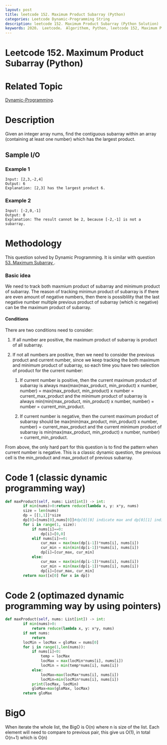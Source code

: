 ```yaml
---
layout: post
title: leetcode 152. Maximum Product Subarray (Python)
categories: Leetcode Dynamic-Programming String
description: leetcode 152. Maximum Product Subarray (Python Solution)
keywords: 2020， Leetcode， Algorithem, Python, leetcode 152, Maximum Product Subarray, zhenyu
---
```


# Leetcode 152. Maximum Product Subarray (Python)

# Related Topic
<a href="/categories/#Dynamic-Programming" target="_blank"> Dynamic-Programming</a>.

# Description
Given an integer array nums, find the contiguous subarray within an array (containing at least one number) which has the largest product.

## Sample I/O
### Example 1
```
Input: [2,3,-2,4]
Output: 6
Explanation: [2,3] has the largest product 6.
```

### Example 2
```
Input: [-2,0,-1]
Output: 0
Explanation: The result cannot be 2, because [-2,-1] is not a subarray.
```

# Methodology

This question solved by Dynamic Programming. It is similar with question <a href="/2020/02/18/lc198/" target="_blank"> 53. Maximum Subarray </a>.

### Basic idea
We need to track both maxmium product of subarray and minimum product of subarray. The reason of tracking minimun product of subarray is if there are even amount of negative numbers, then there is possiblility that the last negative number multiple previous product of subarray (which ic negative) can be the maximum product of subarray.

#### Conditions
There are two conditions need to consider:
1. If all number are positive, the maximum product of subarray is product of all subarray.
2. If not all numbers are positive, then we need to consider the previous product and current number, since we keep tracking the both maximum and minimum product of subarray, so each time you have two selection of product for the current number:

   1. If current number is positive, then the current maximum product of subarray is always max(max(max_product, min_product) x number, number) = max(max_product, min_product) x number = current_max_product and the minimum product of subarray is always min(min(max_product, min_product) x number, number) = number = current_min_product.

   2. If current number is negative, then the current maximum product of subarray should be max(min(max_product, min_product) x number, number) = current_max_product and the current minimum product of subarray is min(max(max_product, min_product) x number, number) = current_min_product.

From above, the only hard part for this question is to find the pattern when current number is negative. This is a classic dynamic question, the previous cell is the min_product and max_product of previous subarray.

# Code 1 (classic dynamic programming way)
```python
def maxProduct(self, nums: List[int]) -> int:
        if min(nums)>0:return reduce(lambda x, y: x*y, nums)
        size = len(nums)
        dp = [[1,1]]*size
        dp[0]=[nums[0],nums[0]]#dp[0][0] indicate max and dp[0][1] indicate min
        for i in range(1, size):
            if nums[i]==0:
                dp[i]=[0,0]
            elif nums[i]>=0:
                cur_max = max(max(dp[i-1])*nums[i], nums[i])
                cur_min = min(min(dp[i-1])*nums[i], nums[i])
                dp[i]=[cur_max, cur_min]
            else:
                cur_max = max(min(dp[i-1])*nums[i], nums[i])
                cur_min = min(max(dp[i-1])*nums[i], nums[i])
                dp[i]=[cur_max, cur_min]
        return max([x[0] for x in dp])
```

# Code 2 (optimazed dynamic programming way by using pointers)
```python
def maxProduct(self, nums: List[int]) -> int:
        if min(nums)>0:
            return reduce(lambda x, y: x*y, nums)
        if not nums:
            return 
        locMin = locMax = gloMax = nums[0]
        for i in range(1,len(nums)):
            if nums[i]<0:
                temp = locMax
                locMax = max(locMin*nums[i], nums[i])
                locMin = min(temp*nums[i], nums[i])
            else:
                locMax=max(locMax*nums[i], nums[i])
                locMin=min(locMin*nums[i], nums[i])
            print(locMax, locMin)
            gloMax=max(gloMax, locMax)
        return gloMax
```

# BigO
When iterate the whole list, the BigO is O(n) where n is size of the list. Each element will need to compare to previous pair, this give us O(1), in total O(n+1) which is O(n)



